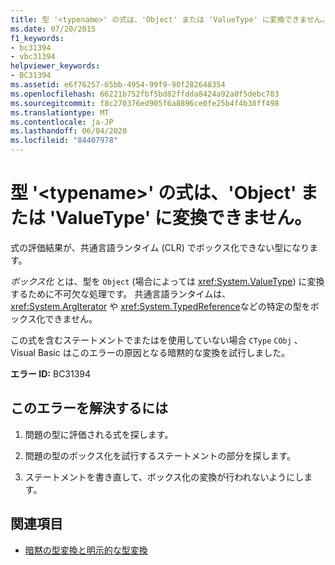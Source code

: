 ```yaml
---
title: 型 '<typename>' の式は、'Object' または 'ValueType' に変換できません。
ms.date: 07/20/2015
f1_keywords:
- bc31394
- vbc31394
helpviewer_keywords:
- BC31394
ms.assetid: e6f76257-65bb-4954-99f9-90f282648354
ms.openlocfilehash: 66221b752fbf5bd82ffdda8424a92a0f5debc783
ms.sourcegitcommit: f8c270376ed905f6a8896ce0fe25b4f4b38ff498
ms.translationtype: MT
ms.contentlocale: ja-JP
ms.lasthandoff: 06/04/2020
ms.locfileid: "84407978"
---
```

# <a name="expression-of-type-typename-cannot-be-converted-to-object-or-valuetype"></a>型 '\<typename>' の式は、'Object' または 'ValueType' に変換できません。
式の評価結果が、共通言語ランタイム (CLR) でボックス化できない型になります。  
  
 *ボックス化* とは、型を `Object` (場合によっては <xref:System.ValueType>) に変換するために不可欠な処理です。 共通言語ランタイムは、 <xref:System.ArgIterator> や <xref:System.TypedReference>などの特定の型をボックス化できません。  
  
 この式を含むステートメントでまたはを使用していない場合 `CType` `CObj` 、Visual Basic はこのエラーの原因となる暗黙的な変換を試行しました。  
  
 **エラー ID:** BC31394  
  
## <a name="to-correct-this-error"></a>このエラーを解決するには  
  
1. 問題の型に評価される式を探します。  
  
2. 問題の型のボックス化を試行するステートメントの部分を探します。  
  
3. ステートメントを書き直して、ボックス化の変換が行われないようにします。  
  
## <a name="see-also"></a>関連項目

- [暗黙の型変換と明示的な型変換](../programming-guide/language-features/data-types/implicit-and-explicit-conversions.md)

